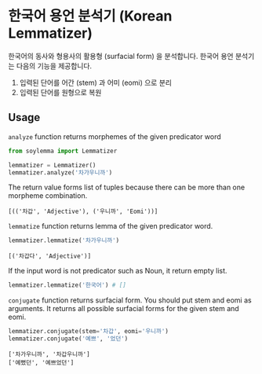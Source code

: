 # 한국어 용언 분석기 (Korean Lemmatizer)

한국어의 동사와 형용사의 활용형 (surfacial form) 을 분석합니다. 한국어 용언 분석기는 다음의 기능을 제공합니다.

1. 입력된 단어를 어간 (stem) 과 어미 (eomi) 으로 분리
1. 입력된 단어를 원형으로 복원

## Usage

`analyze` function returns morphemes of the given predicator word

```python
from soylemma import Lemmatizer

lemmatizer = Lemmatizer()
lemmatizer.analyze('차가우니까')
```

The return value forms list of tuples because there can be more than one morpheme combination.

```
[(('차갑', 'Adjective'), ('우니까', 'Eomi'))]
```

`lemmatize` function returns lemma of the given predicator word.

```python
lemmatizer.lemmatize('차가우니까')
```

```
[('차갑다', 'Adjective')]
```

If the input word is not predicator such as Noun, it return empty list.

```python
lemmatizer.lemmatize('한국어') # []
```

`conjugate` function returns surfacial form. You should put stem and eomi as arguments. It returns all possible surfacial forms for the given stem and eomi.

```python
lemmatizer.conjugate(stem='차갑', eomi='우니까')
lemmatizer.conjugate('예쁘', '었던')
```

```
['차가우니까', '차갑우니까']
['예뻤던', '예쁘었던']
```